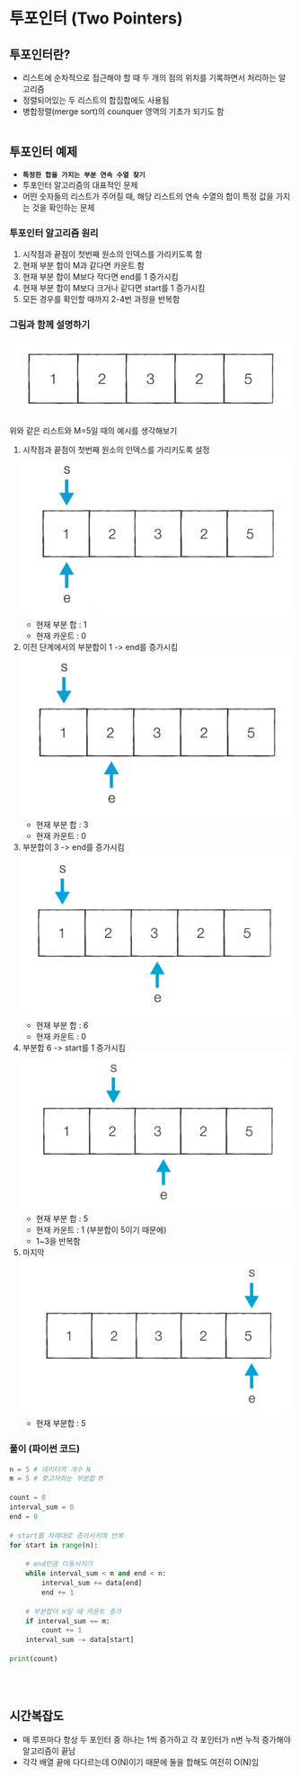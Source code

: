 # 투포인터 (Two Pointers)

## 투포인터란?

- 리스트에 순차적으로 접근해야 할 때 두 개의 점의 위치를 기록하면서 처리하는 알고리즘
- 정렬되어있는 두 리스트의 합집합에도 사용됨
- 병합정렬(merge sort)의 counquer 영역의 기초가 되기도 함
  <br><br>

## 투포인터 예제

- **`특정한 합을 가지는 부분 연속 수열 찾기`**
- 투포인터 알고리즘의 대표적인 문제
- 어떤 숫자들의 리스트가 주어질 때, 해당 리스트의 연속 수열의 합이 특정 값을 가지는 것을 확인하는 문제

### 투포인터 알고리즘 원리

1. 시작점과 끝점이 첫번째 원소의 인덱스를 가리키도록 함
2. 현재 부분 합이 M과 같다면 카운트 함
3. 현재 부분 합이 M보다 작다면 end를 1 증가시킴
4. 현재 부분 합이 M보다 크거나 같다면 start를 1 증가시킴
5. 모든 경우를 확인할 때까지 2-4번 과정을 반복함

### 그림과 함께 설명하기

![그림](image/two_point_00.png)

위와 같은 리스트와 M=5일 때의 예시를 생각해보기

1. 시작점과 끝점이 첫번째 원소의 인덱스를 가리키도록 설정
   ![그림](image/two_point_01.png)
   - 현재 부분 합 : 1
   - 현재 카운트 : 0
2. 이전 단계에서의 부분합이 1 -> end를 증가시킴
   ![그림](image/two_point_02.png)
   - 현재 부분 합 : 3
   - 현재 카운트 : 0
3. 부분합이 3 -> end를 증가시킴
   ![그림](image/two_point_03.png)
   - 현재 부분 합 : 6
   - 현재 카운트 : 0
4. 부분합 6 -> start를 1 증가시킴
   ![그림](image/two_point_04.png)
   - 현재 부분 합 : 5
   - 현재 카운트 : 1 (부분합이 5이기 때문에)
   - 1~3을 반복함
5. 마지막
   ![그림](image/two_point_05.png)
   - 현재 부분합 : 5

### 풀이 (파이썬 코드)

```python
n = 5 # 데이터의 개수 N
m = 5 # 찾고자하는 부분합 M

count = 0
interval_sum = 0
end = 0

# start를 차례대로 증가시키며 반복
for start in range(n):

    # end만큼 이동시키기
    while interval_sum < m and end < n:
        interval_sum += data[end]
        end += 1

    # 부분합이 m일 때 카운트 증가
    if interval_sum == m:
        count += 1
    interval_sum -= data[start]

print(count)
```

<br><br>

## 시간복잡도

- 매 루프마다 항상 두 포인터 중 하나는 1씩 증가하고 각 포인터가 n번 누적 증가해야 알고리즘이 끝남
- 각각 배열 끝에 다다르는데 O(N)이기 때문에 둘을 합해도 여전히 O(N)임

